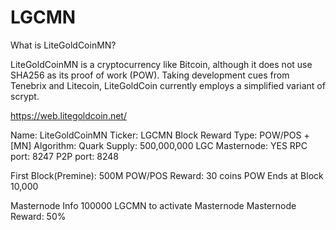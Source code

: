 # LGCMN
What is LiteGoldCoinMN?

LiteGoldCoinMN is a cryptocurrency like Bitcoin, although it does not use SHA256 as its proof of work (POW). Taking development cues from Tenebrix and Litecoin, LiteGoldCoin currently employs a simplified variant of scrypt.

https://web.litegoldcoin.net/

Name: LiteGoldCoinMN
Ticker: LGCMN
Block Reward Type: POW/POS + [MN]
Algorithm: Quark
Supply: 500,000,000 LGC
Masternode: YES
RPC port: 8247 
P2P port: 8248

First Block(Premine): 500M
POW/POS Reward: 30 coins
POW Ends at Block 10,000

Masternode Info
100000 LGCMN to activate Masternode
Masternode Reward: 50%

